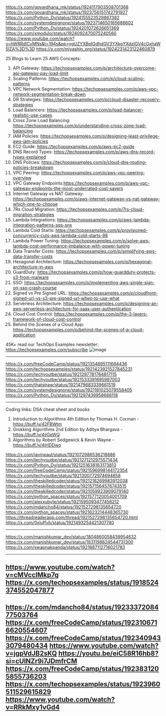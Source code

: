 https://x.com/govardhana_mk/status/1924117903508701368
https://x.com/govardhana_mk/status/1923756151742791927
https://x.com/Python_Dv/status/1924155523529867382
https://x.com/systemdesignone/status/1923714650165686602
https://x.com/Python_Dv/status/1924201072626651369
https://x.com/xmodulo/status/1924092470075240560
https://www.youtube.com/watch?v=hWRRdICvMNs&t=194s&pp=ygUZYXBpIGdhdGV3YXkgYXdzIGV4cGxhaW5lZA%3D%3D
https://x.com/miyashin_prg/status/1924231423122460879



25 Blogs to Learn 25 AWS Concepts:

1) API Gateway: https://techopsexamples.com/p/architecture-overcome-api-gateway-pay-load-limit
2) Scaling Patterns: https://techopsexamples.com/p/cloud-scaling-patterns
3) VPC Network Segmentation: https://techopsexamples.com/p/aws-vpc-network-segmentation-break-down
4) DR Strategies: https://techopsexamples.com/p/cloud-disaster-recovery-strategies
5) Load Balancers: https://techopsexamples.com/p/load-balancer-realistic-use-cases
6) Cross Zone Load Balancing: https://techopsexamples.com/p/understanding-cross-zone-load-balancing
7) IAM Policies: https://techopsexamples.com/p/designing-least-privilege-aws-iam-policies
8) EC2 Guide: https://techopsexamples.com/p/aws-ec2-guide
9) DNS Record Types: https://techopsexamples.com/p/aws-dns-record-types-explained
10) DNS Policies: https://techopsexamples.com/p/cloud-dns-routing-policies-breakdown
11) VPC Peering: https://techopsexamples.com/p/aws-vpc-peering-overview
12) VPC Gateway Endpoints:https://techopsexamples.com/p/aws-vpc-gateway-endpoints-the-most-underrated-cost-savers
13) Internet Gateway vs NAT Gateway: https://techopsexamples.com/p/aws-internet-gateway-vs-nat-gateway-which-one-to-choose
14) 7Rs Cloud Migration: https://techopsexamples.com/p/7rs-cloud-migration-strategies
15) Lambda Integrations: https://techopsexamples.com/p/aws-lambda-integration-patterns-sqs-sns
16) Lambda Cold Starts: https://techopsexamples.com/p/provisioned-concurrency-cuts-aws-lambda-cold-starts-98
17) Lambda Power Tuning: https://techopsexamples.com/p/solve-aws-lambda-cost-performance-imbalance-with-power-tuning
18) Data Transfer Costs: https://techopsexamples.com/p/simplifying-aws-data-transfer-costs
19) Hexagonal Architecture: https://techopsexamples.com/p/hexagonal-architecture-in-aws
20) GuardDuty: https://techopsexamples.com/p/how-guardduty-protects-s3-from-malware
21) SSO: https://techopsexamples.com/p/implementing-aws-single-sign-on-sso-crash-course
22) Signed vs Pre Signed URL: https://techopsexamples.com/p/cloudfront-signed-url-vs-s3-pre-signed-url-when-to-use-what
23) Serverless Architecture: https://techopsexamples.com/p/designing-an-aws-serverless-architecture-for-saas-user-authentication
24) Cloud Cost Control: https://techopsexamples.com/p/the-3-layers-framework-of-cloud-cost-control
25) Behind the Scenes of a Cloud App: https://techopsexamples.com/p/behind-the-scenes-of-a-cloud-application

45K+ read our TechOps Examples newsletter: https://techopsexamples.com/subscribe
![image](https://github.com/user-attachments/assets/07c4d3c2-1fa6-46d2-be5f-69b6d2b30799)

-------------


https://x.com/freeCodeCamp/status/1921354895111684436
https://x.com/techopsexamples/status/1921423921527845231
https://x.com/techyoutbe/status/1921297781764817115
https://x.com/techyoutbe/status/1921533391695987003
https://x.com/thatstraw/status/1921479683339661519
https://x.com/systemdesignone/status/1921181025079558405
https://x.com/Python_Dv/status/1921297439958688118



-------------------

Coding links:
DSA cheat sheet and books
1. Introduction to Algorithms 4th Edition by Thomas H. Corman - https://buff.ly/42FBWtm
2. Grokking Algorithms 2nd Edition by Aditya Bhargava - https://buff.ly/4jIGeWQ
3. Algorithms by Robert Sedgewick & Kevin Wayne - https://buff.ly/4jHDDwo

https://x.com/javinpaul/status/1921072986536218686
https://x.com/techyoutbe/status/1921271212975571434
https://x.com/Python_Dv/status/1921251638163173813
https://x.com/freeCodeCamp/status/1921596998144172354
https://x.com/techyoutbe/status/1921300772974694858
https://x.com/theskilledcoder/status/1921216269983912038
https://x.com/theskilledcoder/status/1921571564576743515
https://x.com/theskilledcoder/status/1921059923909079140
https://x.com/python_spaces/status/1921577120054001709
https://x.com/alexxubyte/status/1921595093477458212
https://x.com/mdancho84/status/1921527298135654720
https://x.com/python_spaces/status/1921623214448365730
https://threadreaderapp.com/thread/1921527298135654720.html
https://x.com/0xluffyb/status/1921493254421307740

-----------

https://x.com/manishkumar_dev/status/1804860058439954632
https://x.com/manishkumar_dev/status/1831198824544731300
https://x.com/swapnakpanda/status/1921887112716021783

------------

https://www.youtube.com/watch?v=cMVcclMkp7g
https://x.com/techopsexamples/status/1918524374552047877
----------------
https://x.com/mdancho84/status/1923337208477503764
https://x.com/freeCodeCamp/status/1923106716620554607
https://x.com/freeCodeCamp/status/1923409433079480434
https://www.youtube.com/watch?v=jgpVdJB2sKQ
https://youtu.be/eiC58R16hb8?si=cUINZr9i7JDmfrCM
https://x.com/freeCodeCamp/status/1923831205855736203
https://x.com/techopsexamples/status/1923960511529615829
https://www.youtube.com/watch?v=RRkMxy1vGd4
--------------
